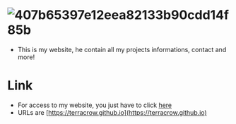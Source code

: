 # ![407b65397e12eea82133b90cdd14f85b](https://user-images.githubusercontent.com/66390426/163357102-9efaa9ec-5571-4066-8fba-b2d1cb3583f5.png)
- This is my website, he contain all my projects informations, contact and more!

# Link
- For access to my website, you just have to click [here](https://terracrow.github.io)
- URLs are [https://terracrow.github.io](https://terracrow.github.io)
